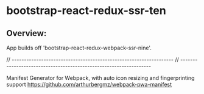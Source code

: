 # bootstrap-react-redux-ssr-ten

## Overview:

App builds off 'bootstrap-react-redux-webpack-ssr-nine'.

// ------------------------------------------------------------------
// ------------------------------------------------------------------

Manifest Generator for Webpack, with auto icon resizing and fingerprinting support
https://github.com/arthurbergmz/webpack-pwa-manifest
